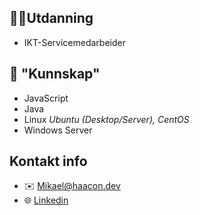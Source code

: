 ## 👨‍🎓Utdanning
- IKT-Servicemedarbeider

## 🔭 "Kunnskap"
- JavaScript
- Java
- Linux *Ubuntu (Desktop/Server), CentOS*
- Windows Server


## Kontakt info
* ✉️  [Mikael@haacon.dev](mailto:Mikael@haacon.dev)
* 🌐 [Linkedin](https://www.linkedin.com/in/mikael-h%C3%A5kon-johansen-8b1b55235/)
